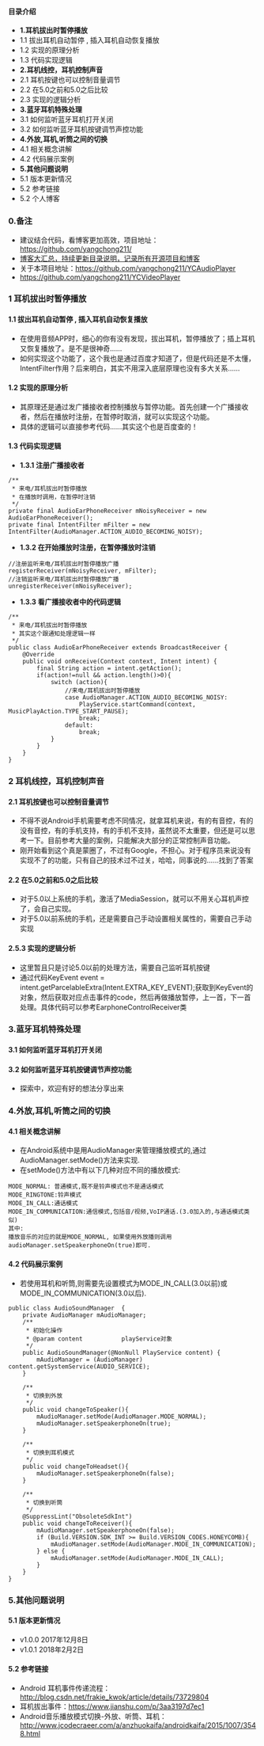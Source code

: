 #### **目录介绍**
- **1.耳机拔出时暂停播放**
- 1.1 拔出耳机自动暂停 , 插入耳机自动恢复播放
- 1.2 实现的原理分析
- 1.3 代码实现逻辑
- **2.耳机线控，耳机控制声音**
- 2.1 耳机按键也可以控制音量调节
- 2.2 在5.0之前和5.0之后比较
- 2.3 实现的逻辑分析
- **3.蓝牙耳机特殊处理**
- 3.1 如何监听蓝牙耳机打开关闭
- 3.2 如何监听蓝牙耳机按键调节声控功能
- **4.外放,耳机,听筒之间的切换**
- 4.1 相关概念讲解
- 4.2 代码展示案例
- **5.其他问题说明**
- 5.1 版本更新情况
- 5.2 参考链接
- 5.2 个人博客



###  0.备注
- 建议结合代码，看博客更加高效，项目地址：https://github.com/yangchong211/
- [博客大汇总，持续更新目录说明，记录所有开源项目和博客](http://www.jianshu.com/p/53017c3fc75d)
- 关于本项目地址：https://github.com/yangchong211/YCAudioPlayer
- https://github.com/yangchong211/YCVideoPlayer


### 1 耳机拔出时暂停播放
#### 1.1 拔出耳机自动暂停 , 插入耳机自动恢复播放
- 在使用音频APP时，细心的你有没有发现，拔出耳机，暂停播放了；插上耳机又恢复播放了。是不是很神奇……
- 如何实现这个功能了，这个我也是通过百度才知道了，但是代码还是不太懂，IntentFilter作用？后来明白，其实不用深入底层原理也没有多大关系……

#### 1.2 实现的原理分析
- 其原理还是通过发广播接收者控制播放与暂停功能。首先创建一个广播接收者，然后在播放时注册，在暂停时取消，就可以实现这个功能。
- 具体的逻辑可以直接参考代码……其实这个也是百度查的！

#### 1.3 代码实现逻辑
- **1.3.1 注册广播接收者**

```
/**
 * 来电/耳机拔出时暂停播放
 * 在播放时调用，在暂停时注销
 */
private final AudioEarPhoneReceiver mNoisyReceiver = new AudioEarPhoneReceiver();
private final IntentFilter mFilter = new IntentFilter(AudioManager.ACTION_AUDIO_BECOMING_NOISY);
```

- **1.3.2 在开始播放时注册，在暂停播放时注销**

```
//注册监听来电/耳机拔出时暂停播放广播
registerReceiver(mNoisyReceiver, mFilter);
//注销监听来电/耳机拔出时暂停播放广播
unregisterReceiver(mNoisyReceiver);
```

- **1.3.3 看广播接收者中的代码逻辑**

```
/**
 * 来电/耳机拔出时暂停播放
 * 其实这个跟通知处理逻辑一样
 */
public class AudioEarPhoneReceiver extends BroadcastReceiver {
    @Override
    public void onReceive(Context context, Intent intent) {
        final String action = intent.getAction();
        if(action!=null && action.length()>0){
            switch (action){
                //来电/耳机拔出时暂停播放
                case AudioManager.ACTION_AUDIO_BECOMING_NOISY:
                    PlayService.startCommand(context, MusicPlayAction.TYPE_START_PAUSE);
                    break;
                default:
                    break;
            }
        }
    }
}
```


### 2 耳机线控，耳机控制声音
#### 2.1 耳机按键也可以控制音量调节
- 不得不说Android手机需要考虑不同情况，就拿耳机来说，有的有音控，有的没有音控，有的手机支持，有的手机不支持，虽然说不太重要，但还是可以思考一下。目前参考大量的案例，只能解决大部分的正常控制声音功能。
- 刚开始看到这个真是蒙圈了，不过有Google，不担心。对于程序员来说没有实现不了的功能，只有自己的技术过不过关，哈哈，同事说的……找到了答案

#### 2.2 在5.0之前和5.0之后比较
- 对于5.0以上系统的手机，激活了MediaSession，就可以不用关心耳机声控了，会自己实现。
- 对于5.0以前系统的手机，还是需要自己手动设置相关属性的，需要自己手动实现

#### 2.5.3 实现的逻辑分析
- 这里暂且只是讨论5.0以前的处理方法，需要自己监听耳机按键
- 通过代码KeyEvent event = intent.getParcelableExtra(Intent.EXTRA_KEY_EVENT);获取到KeyEvent的对象，然后获取对应点击事件的code，然后再做播放暂停，上一首，下一首处理。具体代码可以参考EarphoneControlReceiver类


### 3.蓝牙耳机特殊处理
#### 3.1 如何监听蓝牙耳机打开关闭
#### 3.2 如何监听蓝牙耳机按键调节声控功能
- 探索中，欢迎有好的想法分享出来



### 4.外放,耳机,听筒之间的切换
#### 4.1 相关概念讲解
- 在Android系统中是用AudioManager来管理播放模式的,通过AudioManager.setMode()方法来实现.
- 在setMode()方法中有以下几种对应不同的播放模式:

```
MODE_NORMAL: 普通模式,既不是铃声模式也不是通话模式
MODE_RINGTONE:铃声模式
MODE_IN_CALL:通话模式
MODE_IN_COMMUNICATION:通信模式,包括音/视频,VoIP通话.(3.0加入的,与通话模式类似)
其中:
播放音乐的对应的就是MODE_NORMAL, 如果使用外放播则调用audioManager.setSpeakerphoneOn(true)即可.
```

#### 4.2 代码展示案例
- 若使用耳机和听筒,则需要先设置模式为MODE_IN_CALL(3.0以前)或MODE_IN_COMMUNICATION(3.0以后).

```
public class AudioSoundManager  {
    private AudioManager mAudioManager;
    /**
     * 初始化操作
     * @param content           playService对象
     */
    public AudioSoundManager(@NonNull PlayService content) {
        mAudioManager = (AudioManager) content.getSystemService(AUDIO_SERVICE);
    }

    /**
     * 切换到外放
     */
    public void changeToSpeaker(){
        mAudioManager.setMode(AudioManager.MODE_NORMAL);
        mAudioManager.setSpeakerphoneOn(true);
    }

    /**
     * 切换到耳机模式
     */
    public void changeToHeadset(){
        mAudioManager.setSpeakerphoneOn(false);
    }

    /**
     * 切换到听筒
     */
    @SuppressLint("ObsoleteSdkInt")
    public void changeToReceiver(){
        mAudioManager.setSpeakerphoneOn(false);
        if (Build.VERSION.SDK_INT >= Build.VERSION_CODES.HONEYCOMB){
            mAudioManager.setMode(AudioManager.MODE_IN_COMMUNICATION);
        } else {
            mAudioManager.setMode(AudioManager.MODE_IN_CALL);
        }
    }
}
```


### 5.其他问题说明
#### 5.1 版本更新情况
- v1.0.0 2017年12月8日
- v1.0.1 2018年2月2日

#### 5.2 参考链接
- Android 耳机事件传递流程：http://blog.csdn.net/frakie_kwok/article/details/73729804
- 耳机拔出事件：https://www.jianshu.com/p/3aa3197d7ec1
- Android音乐播放模式切换-外放、听筒、耳机：http://www.jcodecraeer.com/a/anzhuokaifa/androidkaifa/2015/1007/3548.html










